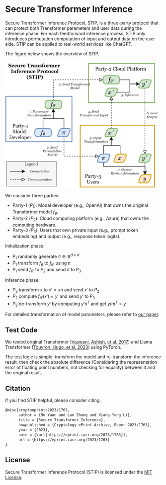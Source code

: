 # Secure Transformer Inference

Secure Transformer Inference Protocol, STIP, is a three-party protocol that can protect both Transformer parameters and user data during the inference phase. 
For each feedforward inference process, STIP only introduces permutation computation of input and output data on the user side. 
STIP can be applied to real-world services like ChatGPT.

The figure below shows the overview of STIP.

<img src="./.github/stip_overview.png" alt="overview" width="500"/>

We consider three parties:

* Party-1 ($P_1$): Model developer (e.g., OpenAI) that owns the original Transformer model $f_\theta$.
* Party-2 ($P_2$): Cloud computing platform (e.g., Azure) that owns the computing hardware.
* Party-3 ($P_3$): Users that own private input (e.g., prompt token embedding) and output (e.g., response token logits).

Initialization phase:
* $P_1$ randomly generate $\pi \in \mathbb{R}^{d\times d}$
* $P_1$ transform $f_\theta$ to $f_{\theta'}$ using $\pi$
* $P_1$ send $f_{\theta'}$ to $P_2$ and send $\pi$ to $P_3$

Inference phase:
* $P_3$ transform $x$ to $x'=x\pi$ and send $x'$ to $P_2$
* $P_2$ compute $f_{\theta'}(x')=y'$ and send $y'$ to $P_3$
* $P_3$ de-transform $y'$ by computing $y'\pi^T$ and get $y\pi\pi^T=y$

For detailed transformation of model parameters, please refer to [our paper](./preprint_Secure_Transformer_Inference.pdf). 

## Test Code

We tested original Transformer ([Vaswani, Ashish, et al. 2017](https://arxiv.org/abs/1706.03762)) and Llama Transformer ([Touvron, Hugo, et al. 2023](https://arxiv.org/abs/2302.13971)) using PyTorch.

The test logic is simple: transform the model and re-transform the inference result, then check the absolute difference (Considering the representation error of floating point numbers, not checking for equality) between it and the original result.

## Citation

If you find STIP helpful, please consider citing:
```
@misc{cryptoeprint:2023/1763,
      author = {Mu Yuan and Lan Zhang and Xiang-Yang Li},
      title = {Secure Transformer Inference},
      howpublished = {Cryptology ePrint Archive, Paper 2023/1763},
      year = {2023},
      note = {\url{https://eprint.iacr.org/2023/1763}},
      url = {https://eprint.iacr.org/2023/1763}
}
```

## License

Secure Transformer Inference Protocol (STIP) is licensed under the [MIT License](./LICENSE).
